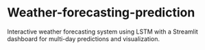# Weather-forecasting-prediction
Interactive weather forecasting system using LSTM with a Streamlit dashboard for multi-day predictions and visualization.
